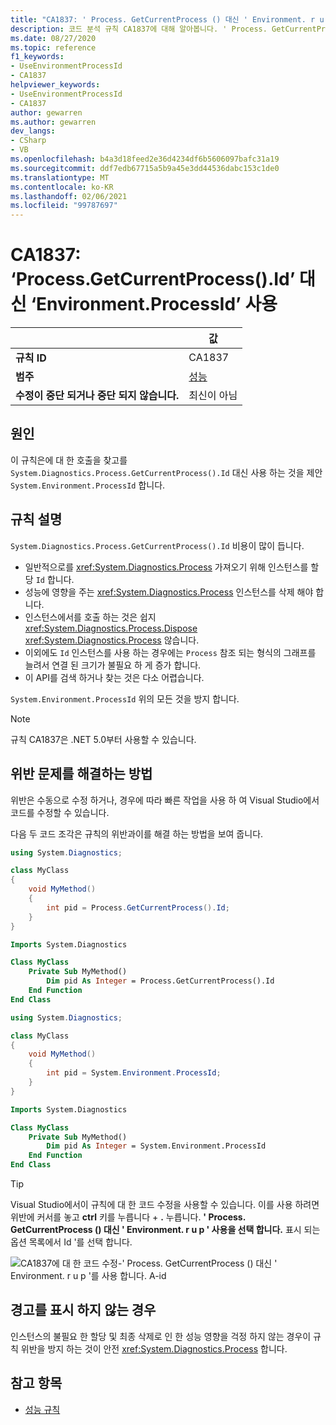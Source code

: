 ```yaml
---
title: "CA1837: ' Process. GetCurrentProcess () 대신 ' Environment. r u p '를 사용 합니다. Id ' (코드 분석)"
description: 코드 분석 규칙 CA1837에 대해 알아봅니다. ' Process. GetCurrentProcess () 대신 ' node.js '를 사용 합니다. A-id
ms.date: 08/27/2020
ms.topic: reference
f1_keywords:
- UseEnvironmentProcessId
- CA1837
helpviewer_keywords:
- UseEnvironmentProcessId
- CA1837
author: gewarren
ms.author: gewarren
dev_langs:
- CSharp
- VB
ms.openlocfilehash: b4a3d18feed2e36d4234df6b5606097bafc31a19
ms.sourcegitcommit: ddf7edb67715a5b9a45e3dd44536dabc153c1de0
ms.translationtype: MT
ms.contentlocale: ko-KR
ms.lasthandoff: 02/06/2021
ms.locfileid: "99787697"
---
```

# <a name="ca1837-use-environmentprocessid-instead-of-processgetcurrentprocessid"></a>CA1837: ‘Process.GetCurrentProcess().Id’ 대신 ‘Environment.ProcessId’ 사용

| | 값 |
|-|-|
| **규칙 ID** |CA1837
| **범주** |[성능](performance-warnings.md)|
| **수정이 중단 되거나 중단 되지 않습니다.** |최신이 아님|

## <a name="cause"></a>원인

이 규칙은에 대 한 호출을 찾고를 `System.Diagnostics.Process.GetCurrentProcess().Id` 대신 사용 하는 것을 제안 `System.Environment.ProcessId` 합니다.

## <a name="rule-description"></a>규칙 설명

`System.Diagnostics.Process.GetCurrentProcess().Id` 비용이 많이 듭니다.

- 일반적으로를 <xref:System.Diagnostics.Process> 가져오기 위해 인스턴스를 할당 `Id` 합니다.
- 성능에 영향을 주는 <xref:System.Diagnostics.Process> 인스턴스를 삭제 해야 합니다.
- 인스턴스에서를 호출 하는 것은 쉽지 <xref:System.Diagnostics.Process.Dispose> <xref:System.Diagnostics.Process> 않습니다.
- 이외에도 `Id` 인스턴스를 사용 하는 경우에는 `Process` 참조 되는 형식의 그래프를 늘려서 연결 된 크기가 불필요 하 게 증가 합니다.
- 이 API를 검색 하거나 찾는 것은 다소 어렵습니다.

`System.Environment.ProcessId` 위의 모든 것을 방지 합니다.

> [!NOTE]
> 규칙 CA1837은 .NET 5.0부터 사용할 수 있습니다.

## <a name="how-to-fix-violations"></a>위반 문제를 해결하는 방법

위반은 수동으로 수정 하거나, 경우에 따라 빠른 작업을 사용 하 여 Visual Studio에서 코드를 수정할 수 있습니다.

다음 두 코드 조각은 규칙의 위반과이를 해결 하는 방법을 보여 줍니다.

```csharp
using System.Diagnostics;

class MyClass
{
    void MyMethod()
    {
        int pid = Process.GetCurrentProcess().Id;
    }
}
```

```vb
Imports System.Diagnostics

Class MyClass
    Private Sub MyMethod()
        Dim pid As Integer = Process.GetCurrentProcess().Id
    End Function
End Class
```

```csharp
using System.Diagnostics;

class MyClass
{
    void MyMethod()
    {
        int pid = System.Environment.ProcessId;
    }
}
```

```vb
Imports System.Diagnostics

Class MyClass
    Private Sub MyMethod()
        Dim pid As Integer = System.Environment.ProcessId
    End Function
End Class
```

> [!TIP]
> Visual Studio에서이 규칙에 대 한 코드 수정을 사용할 수 있습니다. 이를 사용 하려면 위반에 커서를 놓고 **ctrl** 키를 누릅니다 + **.** 누릅니다. **' Process. GetCurrentProcess () 대신 ' Environment. r u p ' 사용을 선택 합니다.** 표시 되는 옵션 목록에서 Id '를 선택 합니다.
>
> ![CA1837에 대 한 코드 수정-' Process. GetCurrentProcess () 대신 ' Environment. r u p '를 사용 합니다. A-id](media/ca1837-codefix.png)

## <a name="when-to-suppress-warnings"></a>경고를 표시 하지 않는 경우

인스턴스의 불필요 한 할당 및 최종 삭제로 인 한 성능 영향을 걱정 하지 않는 경우이 규칙 위반을 방지 하는 것이 안전 <xref:System.Diagnostics.Process> 합니다.

## <a name="see-also"></a>참고 항목

- [성능 규칙](performance-warnings.md)
